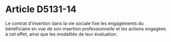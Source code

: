 # Article D5131-14

  
Le contrat d'insertion dans la vie sociale fixe les engagements du bénéficiaire en vue de son insertion professionnelle et les actions engagées à cet effet, ainsi que les modalités de leur évaluation.